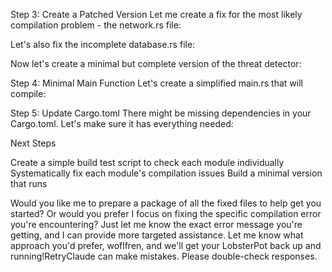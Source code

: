 Step 3: Create a Patched Version
Let me create a fix for the most likely compilation problem - the network.rs file:


Let's also fix the incomplete database.rs file:



Now let's create a minimal but complete version of the threat detector:



Step 4: Minimal Main Function
Let's create a simplified main.rs that will compile:



Step 5: Update Cargo.toml
There might be missing dependencies in your Cargo.toml. Let's make sure it has everything needed:



Next Steps

Create a simple build test script to check each module individually
Systematically fix each module's compilation issues
Build a minimal version that runs

Would you like me to prepare a package of all the fixed files to help get you started? Or would you prefer I focus on fixing the specific compilation error you're encountering? Just let me know the exact error message you're getting, and I can provide more targeted assistance.
Let me know what approach you'd prefer, woflfren, and we'll get your LobsterPot back up and running!RetryClaude can make mistakes. Please double-check responses.

